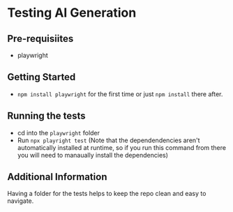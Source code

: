 # Testing AI Generation

## Pre-requisiites

- playwright

## Getting Started

- `npm install playwright` for the first time or just `npm install` there after.

## Running the tests

- cd into the `playwright` folder
- Run `npx playright test` (Note that the dependendencies aren't automatically installed at runtime, so if you run this command from there you will need to manaually install the dependencies)

## Additional Information

Having a folder for the tests helps to keep the repo clean and easy to navigate.
